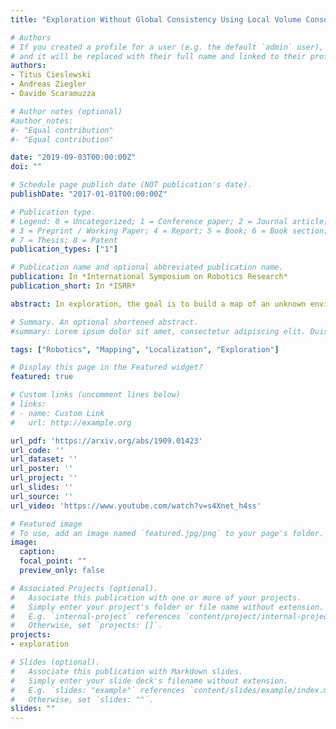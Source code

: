 ```yaml
---
title: "Exploration Without Global Consistency Using Local Volume Consolidation"

# Authors
# If you created a profile for a user (e.g. the default `admin` user), write the username (folder name) here 
# and it will be replaced with their full name and linked to their profile.
authors:
- Titus Cieslewski
- Andreas Ziegler
- Davide Scaramuzza

# Author notes (optional)
#author_notes:
#- "Equal contribution"
#- "Equal contribution"

date: "2019-09-03T00:00:00Z"
doi: ""

# Schedule page publish date (NOT publication's date).
publishDate: "2017-01-01T00:00:00Z"

# Publication type.
# Legend: 0 = Uncategorized; 1 = Conference paper; 2 = Journal article;
# 3 = Preprint / Working Paper; 4 = Report; 5 = Book; 6 = Book section;
# 7 = Thesis; 8 = Patent
publication_types: ["1"]

# Publication name and optional abbreviated publication name.
publication: In *International Symposium on Robotics Research*
publication_short: In *ISRR*

abstract: In exploration, the goal is to build a map of an unknown environment. Most state-of-the-art approaches use map representations that require drift-free state estimates to function properly. Real-world state estimators, however, exhibit drift. In this paper, we present a 2D map representation for exploration that is robust to drift. Rather than a global map, it uses local metric volumes connected by relative pose estimates. This pose-graph does not need to be globally consistent. Overlaps between the volumes are resolved locally, rather than on the faulty estimate of space. We demonstrate our representation with a frontier-based exploration approach, evaluate it under different conditions and compare it with a commonly-used grid-based representation. We show that, at the cost of longer exploration time, using the proposed representation allows full coverage of space even for very large drift in the state estimate, contrary to the grid-based representation. The system is validated in a real world experiment and we discuss its extension to 3D.

# Summary. An optional shortened abstract.
#summary: Lorem ipsum dolor sit amet, consectetur adipiscing elit. Duis posuere tellus ac convallis placerat. Proin tincidunt magna sed ex sollicitudin condimentum.

tags: ["Robotics", "Mapping", "Localization", "Exploration"]

# Display this page in the Featured widget?
featured: true

# Custom links (uncomment lines below)
# links:
# - name: Custom Link
#   url: http://example.org

url_pdf: 'https://arxiv.org/abs/1909.01423'
url_code: ''
url_dataset: ''
url_poster: ''
url_project: ''
url_slides: ''
url_source: ''
url_video: 'https://www.youtube.com/watch?v=s4Xnet_h4ss'

# Featured image
# To use, add an image named `featured.jpg/png` to your page's folder. 
image:
  caption: 
  focal_point: ""
  preview_only: false

# Associated Projects (optional).
#   Associate this publication with one or more of your projects.
#   Simply enter your project's folder or file name without extension.
#   E.g. `internal-project` references `content/project/internal-project/index.md`.
#   Otherwise, set `projects: []`.
projects:
- exploration

# Slides (optional).
#   Associate this publication with Markdown slides.
#   Simply enter your slide deck's filename without extension.
#   E.g. `slides: "example"` references `content/slides/example/index.md`.
#   Otherwise, set `slides: ""`.
slides: ""
---
```


